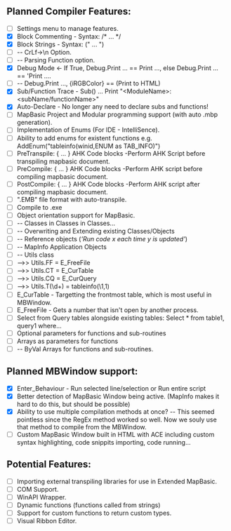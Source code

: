 ## Planned Compiler Features:
* [ ] Settings menu to manage features.
* [x] Block Commenting - Syntax: /* ... */
* [x] Block Strings - Syntax: (" ... ")
* [ ] -- CrLf->\n Option.
* [ ] -- Parsing Function option.
* [x] Debug Mode <- If True, Debug.Print ... == Print ..., else Debug.Print ... == 'Print ....
* [ ]  -- Debug.Print ..., {iRGBColor} == (Print to HTML)
* [x] Sub/Function Trace - Sub() ... Print "\<ModuleName\>:\<subName/functionName\>"
* [x] Auto-Declare - No longer any need to declare subs and functions!
* [ ] MapBasic Project and Modular programming support (with auto .mbp generation).
* [ ] Implementation of Enums (For IDE - IntelliSence).
* [ ] Ability to add enums for existent functions e.g. AddEnum("tableinfo(winid,ENUM as TAB_INFO)")
* [ ] PreTranspile: { ... } AHK Code blocks -Perform AHK Script before transpiling mapbasic document.
* [ ] PreCompile: { ... } AHK Code blocks   -Perform AHK script before compiling mapbasic document.
* [ ] PostCompile: { ... } AHK Code blocks  -Perform AHK script after compiling mapbasic document.
* [ ] ".EMB" file format with auto-transpile.
* [ ] Compile to .exe
* [ ] Object orientation support for MapBasic.
* [ ]   -- Classes in Classes in Classes...
* [ ]   -- Overwriting and Extending existing Classes/Objects
* [ ]   -- Reference objects (*'Run code x each time y is updated'*)
* [ ]   -- MapInfo Application Objects
* [ ]   -- Utils class
* [ ]   -->> Utils.FF = E_FreeFile
* [ ]   -->> Utils.CT = E_CurTable
* [ ]   -->> Utils.CQ = E_CurQuery
* [ ]   -->> Utils.T(\d+) = tableinfo(\1,1)
* [ ] E_CurTable - Targetting the frontmost table, which is most useful in MBWindow.
* [ ] E_FreeFile - Gets a number that isn't open by another process.
* [ ] Select from Query tables alongside existing tables: Select * from table1, query1 where...
* [ ] Optional parameters for functions and sub-routines
* [ ] Arrays as parameters for functions
* [ ]   -- ByVal Arrays for functions and sub-routines.

## Planned MBWindow support:
* [x] Enter_Behaviour - Run selected line/selection or Run entire script
* [x] Better detection of MapBasic Window being active. (MapInfo makes it hard to do this, but should be possible)
* [x] Ability to use multiple compilation methods at once? -- This seemed pointless since the RegEx method worked so well. Now we souly use that method to compile from the MBWindow.
* [ ] Custom MapBasic Window built in HTML with ACE including custom syntax highlighting, code snippits importing, code running...

## Potential Features:
* [ ] Importing external transpiling libraries for use in Extended MapBasic.
* [ ] COM Support.
* [ ] WinAPI Wrapper.
* [ ] Dynamic functions (functions called from strings)
* [ ] Support for custom functions to return custom types.
* [ ] Visual Ribbon Editor.
